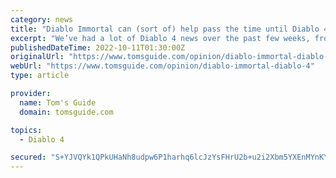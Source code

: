 ```yaml
---
category: news
title: "Diablo Immortal can (sort of) help pass the time until Diablo 4"
excerpt: "We’ve had a lot of Diablo 4 news over the past few weeks, from exciting beta news to intriguing leaks about the campaign. But no matter how much we hear about the game, one thing is clear: It’s not ..."
publishedDateTime: 2022-10-11T01:30:00Z
originalUrl: "https://www.tomsguide.com/opinion/diablo-immortal-diablo-4"
webUrl: "https://www.tomsguide.com/opinion/diablo-immortal-diablo-4"
type: article

provider:
  name: Tom's Guide
  domain: tomsguide.com

topics:
  - Diablo 4

secured: "S+YJVQYk1QPkUHaNh8udpw6P1harhq6lcJzYsFHrU2b+u2i2Xbm5YXEnMYnKYRa1LcjpiVU2EwmTdB+GOsTxNFVLPYN70zBS4Qp+bcuJ5Me3kcag8YlUZ6zdYvo6dS3x3TaJrfmxbb7MSPyqx1avTWUH9x4ivGHFKTex+rmMcNEcGvxIpzG6YkCghXb0A+cfyngkAtc0ug2RZ22fNjxc2/dotoXLCWsmjpAN9xEND7KCudk2ppDgdWImzduZW3P6MctC9qhI3H+/ZT77Bx6UNzedLJ7F9VdjzPQ/vWU0iiq1+7bmOJYgav8BLL/QQ1zFC0op27UAcl30hHTTwZAUmVsuu+Vbk1uEIdAozAa/BKk=;rSepx0Y6T48YxOGEMUE76A=="
---
```


